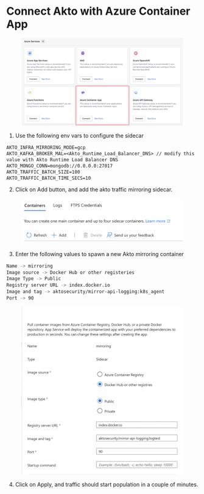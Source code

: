 # Connect Akto with Azure Container App

<figure><img src="../../.gitbook/assets/image (53).png" alt=""><figcaption></figcaption></figure>

1. Use the following env vars to configure the sidecar

```
AKTO_INFRA_MIRRORING_MODE=gcp
AKTO_KAFKA_BROKER_MAL=<Akto_Runtime_Load_Balancer_DNS> // modify this value with Akto Runtime Load Balancer DNS
AKTO_MONGO_CONN=mongodb://0.0.0.0:27017
AKTO_TRAFFIC_BATCH_SIZE=100
AKTO_TRAFFIC_BATCH_TIME_SECS=10
```

2. Click on Add button, and add the akto traffic mirroring sidecar.

<figure><img src="../../.gitbook/assets/add-container.png" alt="Add Container"><figcaption></figcaption></figure>

3. Enter the following values to spawn a new Akto mirroring container

```bash
Name -> mirroring
Image source -> Docker Hub or other registeries
Image Type -> Public
Registry server URL -> index.docker.io
Image and tag -> aktosecurity/mirror-api-logging:k8s_agent
Port -> 90
```

<figure><img src="../../.gitbook/assets/mirroring-container.png" alt="Mirroring Container"><figcaption></figcaption></figure>

4. Click on Apply, and traffic should start population in a couple of minutes.
